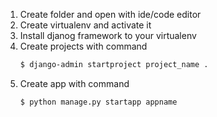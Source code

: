 1. Create folder and open with ide/code editor
1. Create virtualenv and activate it
1. Install djanog framework to your virtualenv
1. Create projects with command 
    ```sh
    $ django-admin startproject project_name .
    ```
1. Create app with command 
    ```sh
    $ python manage.py startapp appname
    ```